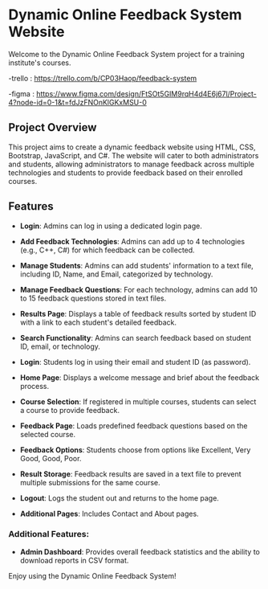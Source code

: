 # Dynamic Online Feedback System Website

Welcome to the Dynamic Online Feedback System project for a training institute's courses.

-trello : https://trello.com/b/CP03Haop/feedback-system

-figma : https://www.figma.com/design/FtSOt5GIM9rqH4d4E6j67l/Project-4?node-id=0-1&t=fdJzFNOnKlGKxMSU-0

## Project Overview

This project aims to create a dynamic feedback website using HTML, CSS, Bootstrap, JavaScript, and C#. The website will cater to both administrators and students, allowing administrators to manage feedback across multiple technologies and students to provide feedback based on their enrolled courses.

## Features


- **Login**: Admins can log in using a dedicated login page.
- **Add Feedback Technologies**: Admins can add up to 4 technologies (e.g., C++, C#) for which feedback can be collected.
- **Manage Students**: Admins can add students' information to a text file, including ID, Name, and Email, categorized by technology.
- **Manage Feedback Questions**: For each technology, admins can add 10 to 15 feedback questions stored in text files.
- **Results Page**: Displays a table of feedback results sorted by student ID with a link to each student's detailed feedback.
- **Search Functionality**: Admins can search feedback based on student ID, email, or technology.
 
- **Login**: Students log in using their email and student ID (as password).
- **Home Page**: Displays a welcome message and brief about the feedback process.
- **Course Selection**: If registered in multiple courses, students can select a course to provide feedback.
- **Feedback Page**: Loads predefined feedback questions based on the selected course.
- **Feedback Options**: Students choose from options like Excellent, Very Good, Good, Poor.
- **Result Storage**: Feedback results are saved in a text file to prevent multiple submissions for the same course.
- **Logout**: Logs the student out and returns to the home page.
- **Additional Pages**: Includes Contact and About pages.

### Additional Features:

- **Admin Dashboard**: Provides overall feedback statistics and the ability to download reports in CSV format.
  
 
 
Enjoy using the Dynamic Online Feedback System!
